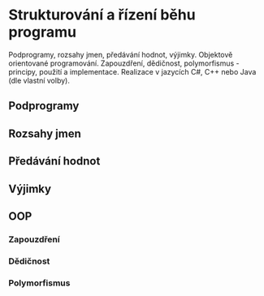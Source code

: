 # Strukturování a řízení běhu programu

Podprogramy, rozsahy jmen, předávání hodnot, výjimky. Objektově orientované programování. Zapouzdření, dědičnost, polymorfismus - principy, použití a implementace. Realizace v jazycích C#, C++ nebo Java (dle vlastní volby).

## Podprogramy

## Rozsahy jmen

## Předávání hodnot

## Výjimky

## OOP

### Zapouzdření

### Dědičnost

### Polymorfismus

